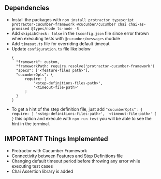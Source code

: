## Dependencies

- Install the packages with `npm install protractor typescript protractor-cucumber-framework @cucumber/cucumber chai chai-as-promised @types/node ts-node -S`
- Add `skipLibCheck: false` in the `tsconfig.json` file since error thrown when executing tests with `@cucumber/messages` module
- Add `timeout.ts` file for overriding default timeout
- Update `configuration.ts` file like below
  ```
  {
    "framework": custom,
    "frameworkPath: require.resolve('protractor-cucumber-framework')
    "specs": ['<feature-files path>'],
    "cucumberOpts": {
        require: [
            '<step-definitions-files-path>',
            '<timeout-file-path>'
        ]
    }
  }
  ```
- To get a hint of the step definition file, just add `"cucumberOpts": { require: [ '<step-definitions-files-path>', '<timeout-file-path>' ] }` this option and execute with `npm run test` you will be able to see the hint in the terminal.

## IMPORTANT Things Implemented

- Protractor with Cucumber Framework
- Connectivity between Features and Step Definitions file
- Changing default timeout period before throwing any error while executing test cases
- Chai Assertion library is added
